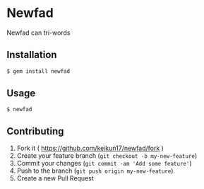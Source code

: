 # Newfad

Newfad can tri-words

## Installation


```ruby
$ gem install newfad
```


## Usage

    $ newfad

## Contributing

1. Fork it ( https://github.com/keikun17/newfad/fork )
2. Create your feature branch (`git checkout -b my-new-feature`)
3. Commit your changes (`git commit -am 'Add some feature'`)
4. Push to the branch (`git push origin my-new-feature`)
5. Create a new Pull Request
